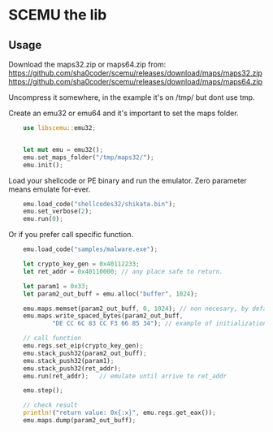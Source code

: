 
# SCEMU the lib


## Usage

Download the maps32.zip or maps64.zip from:
https://github.com/sha0coder/scemu/releases/download/maps/maps32.zip
https://github.com/sha0coder/scemu/releases/download/maps/maps64.zip

Uncompress it somewhere, in the example it's on /tmp/ but dont use tmp.

Create an emu32 or emu64 and it's important to set the maps folder.

```rust
    use libscemu::emu32;


    let mut emu = emu32();
    emu.set_maps_folder("/tmp/maps32/");
    emu.init();

```

Load your shellcode or PE binary and run the emulator.
Zero parameter means emulate for-ever.

```rust
    emu.load_code("shellcodes32/shikata.bin");
    emu.set_verbose(2);
    emu.run(0); 
```

Or if you prefer call specific function.

```rust
    emu.load_code("samples/malware.exe");

    let crypto_key_gen = 0x40112233;
    let ret_addr = 0x40110000; // any place safe to return.

    let param1 = 0x33;
    let param2_out_buff = emu.alloc("buffer", 1024);

    emu.maps.memset(param2_out_buff, 0, 1024); // non necesary, by default alloc create zeros.
    emu.maps.write_spaced_bytes(param2_out_buff, 
            "DE CC 6C 83 CC F3 66 85 34"); // example of initialization.

    // call function
    emu.regs.set_eip(crypto_key_gen);
    emu.stack_push32(param2_out_buff);
    emu.stack_push32(param1);
    emu.stack_push32(ret_addr);
    emu.run(ret_addr);   // emulate until arrive to ret_addr

    emu.step();

    // check result
    println!("return value: 0x{:x}", emu.regs.get_eax());
    emu.maps.dump(param2_out_buff);

```

